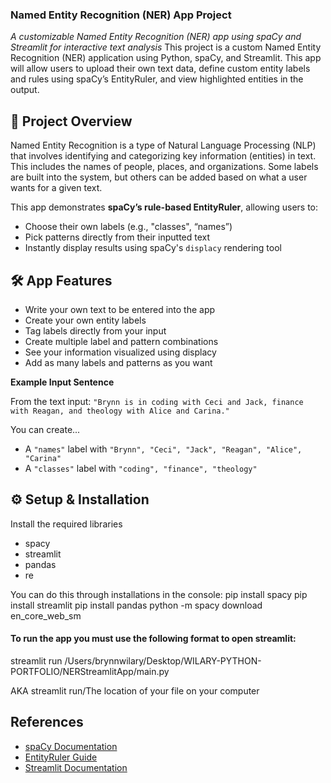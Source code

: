 ### Named Entity Recognition (NER) App Project
_A customizable Named Entity Recognition (NER) app using spaCy and Streamlit for interactive text analysis_
This project is a custom Named Entity Recognition (NER) application using Python, spaCy, and Streamlit. This app will allow users to upload their own text data, define custom entity labels and rules using spaCy’s EntityRuler, and view highlighted entities in the output.

## 🚀 Project Overview
Named Entity Recognition is a type of Natural Language Processing (NLP) that involves identifying and categorizing key information (entities) in text. This includes the names of people, places, and organizations. Some labels are built into the system, but others can be added based on what a user wants for a given text. 

This app demonstrates **spaCy’s rule-based EntityRuler**, allowing users to:
- Choose their own labels (e.g., "classes", “names”)
- Pick patterns directly from their inputted text
- Instantly display results using spaCy's `displacy` rendering tool

## 🛠️ App Features
- Write your own text to be entered into the app
- Create your own entity labels
- Tag labels directly from your input
- Create multiple label and pattern combinations
- See your information visualized using displacy
- Add as many labels and patterns as you want

**Example Input Sentence**

From the text input:
`"Brynn is in coding with Ceci and Jack, finance with Reagan, and theology with Alice and Carina."`

You can create...
- A `"names"` label with `"Brynn", "Ceci", "Jack", "Reagan", "Alice", "Carina"`
- A `"classes"` label with `"coding", "finance", "theology"`

## ⚙️ Setup & Installation
Install the required libraries
- spacy
- streamlit
- pandas
- re

You can do this through installations in the console: 
pip install spacy
pip install streamlit 
pip install pandas 
python -m spacy download en_core_web_sm

#### To run the app you must use the following format to open streamlit:
streamlit run /Users/brynnwilary/Desktop/WILARY-PYTHON-PORTFOLIO/NERStreamlitApp/main.py

AKA streamlit run/The location of your file on your computer

## References
- [spaCy Documentation](https://spacy.io/usage)
- [EntityRuler Guide](https://spacy.io/usage/rule-based-matching#entityruler)
- [Streamlit Documentation](https://docs.streamlit.io/)